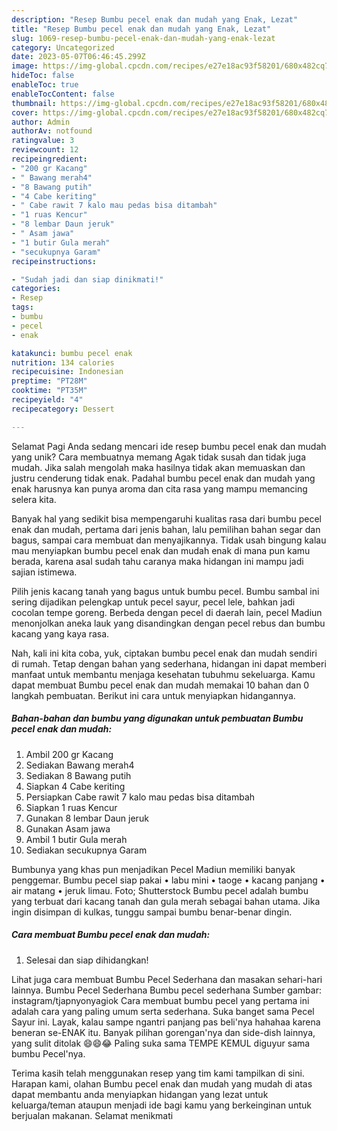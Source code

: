 ```yaml
---
description: "Resep Bumbu pecel enak dan mudah yang Enak, Lezat"
title: "Resep Bumbu pecel enak dan mudah yang Enak, Lezat"
slug: 1069-resep-bumbu-pecel-enak-dan-mudah-yang-enak-lezat
category: Uncategorized
date: 2023-05-07T06:46:45.299Z
image: https://img-global.cpcdn.com/recipes/e27e18ac93f58201/680x482cq70/bumbu-pecel-enak-dan-mudah-foto-resep-utama.jpg
hideToc: false
enableToc: true
enableTocContent: false
thumbnail: https://img-global.cpcdn.com/recipes/e27e18ac93f58201/680x482cq70/bumbu-pecel-enak-dan-mudah-foto-resep-utama.jpg
cover: https://img-global.cpcdn.com/recipes/e27e18ac93f58201/680x482cq70/bumbu-pecel-enak-dan-mudah-foto-resep-utama.jpg
author: Admin
authorAv: notfound
ratingvalue: 3
reviewcount: 12
recipeingredient:
- "200 gr Kacang"
- " Bawang merah4"
- "8 Bawang putih"
- "4 Cabe keriting"
- " Cabe rawit 7 kalo mau pedas bisa ditambah"
- "1 ruas Kencur"
- "8 lembar Daun jeruk"
- " Asam jawa"
- "1 butir Gula merah"
- "secukupnya Garam"
recipeinstructions:

- "Sudah jadi dan siap dinikmati!"
categories:
- Resep
tags:
- bumbu
- pecel
- enak

katakunci: bumbu pecel enak 
nutrition: 134 calories
recipecuisine: Indonesian
preptime: "PT28M"
cooktime: "PT35M"
recipeyield: "4"
recipecategory: Dessert

---
```



Selamat Pagi Anda sedang mencari ide resep bumbu pecel enak dan mudah yang unik? Cara membuatnya memang Agak tidak susah dan tidak juga mudah. Jika salah mengolah maka hasilnya tidak akan memuaskan dan justru cenderung tidak enak. Padahal bumbu pecel enak dan mudah yang enak harusnya kan punya aroma dan cita rasa yang mampu memancing selera kita.


Banyak hal yang sedikit bisa mempengaruhi kualitas rasa dari bumbu pecel enak dan mudah, pertama dari jenis bahan, lalu pemilihan bahan segar dan bagus, sampai cara membuat dan menyajikannya. Tidak usah bingung kalau mau menyiapkan bumbu pecel enak dan mudah enak di mana pun kamu berada, karena asal sudah tahu caranya maka hidangan ini mampu jadi sajian istimewa.

Pilih jenis kacang tanah yang bagus untuk bumbu pecel. Bumbu sambal ini sering dijadikan pelengkap untuk pecel sayur, pecel lele, bahkan jadi cocolan tempe goreng. Berbeda dengan pecel di daerah lain, pecel Madiun menonjolkan aneka lauk yang disandingkan dengan pecel rebus dan bumbu kacang yang kaya rasa.


Nah, kali ini kita coba, yuk, ciptakan bumbu pecel enak dan mudah sendiri di rumah. Tetap dengan bahan yang sederhana, hidangan ini dapat memberi manfaat untuk membantu menjaga kesehatan tubuhmu sekeluarga. Kamu dapat membuat Bumbu pecel enak dan mudah memakai 10 bahan dan 0 langkah pembuatan. Berikut ini cara untuk menyiapkan hidangannya.

<!--inarticleads1-->

##### Bahan-bahan dan bumbu yang digunakan untuk pembuatan Bumbu pecel enak dan mudah:

1. Ambil 200 gr Kacang
1. Sediakan  Bawang merah4
1. Sediakan 8 Bawang putih
1. Siapkan 4 Cabe keriting
1. Persiapkan  Cabe rawit 7 kalo mau pedas bisa ditambah
1. Siapkan 1 ruas Kencur
1. Gunakan 8 lembar Daun jeruk
1. Gunakan  Asam jawa
1. Ambil 1 butir Gula merah
1. Sediakan secukupnya Garam


Bumbunya yang khas pun menjadikan Pecel Madiun memiliki banyak penggemar. Bumbu pecel siap pakai • labu mini • taoge • kacang panjang • air matang • jeruk limau. Foto; Shutterstock Bumbu pecel adalah bumbu yang terbuat dari kacang tanah dan gula merah sebagai bahan utama. Jika ingin disimpan di kulkas, tunggu sampai bumbu benar-benar dingin. 

<!--inarticleads2-->

##### Cara membuat Bumbu pecel enak dan mudah:


1. Selesai dan siap dihidangkan!

Lihat juga cara membuat Bumbu Pecel Sederhana dan masakan sehari-hari lainnya. Bumbu Pecel Sederhana Bumbu pecel sederhana Sumber gambar: instagram/tjapnyonyagiok Cara membuat bumbu pecel yang pertama ini adalah cara yang paling umum serta sederhana. Suka banget sama Pecel Sayur ini. Layak, kalau sampe ngantri panjang pas beli&#39;nya hahahaa karena beneran se-ENAK itu. Banyak pilihan gorengan&#39;nya dan side-dish lainnya, yang sulit ditolak 😄😄😂 Paling suka sama TEMPE KEMUL diguyur sama bumbu Pecel&#39;nya. 

Terima kasih telah menggunakan resep yang tim kami tampilkan di sini. Harapan kami, olahan Bumbu pecel enak dan mudah yang mudah di atas dapat membantu anda menyiapkan hidangan yang lezat untuk keluarga/teman ataupun menjadi ide bagi kamu yang berkeinginan untuk berjualan makanan. Selamat menikmati
